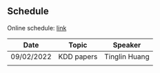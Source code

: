 ## Schedule

Online schedule: [link](https://yaleedu-my.sharepoint.com/:w:/g/personal/rex_ying_yale_edu/EUYNFJYFD9NNpFOjBnCSOywBo3hZMdhjSZbaRUUKFkMIDQ?e=TafKia) 

| Date       | Topic      | Speaker       |
| ---------- | ---------- | ------------- |
| 09/02/2022 | KDD papers | Tinglin Huang |
|            |            |               |


